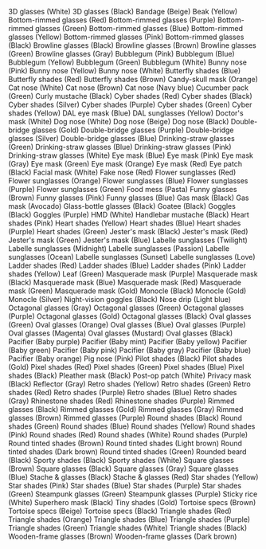 3D glasses (White)
3D glasses (Black)
Bandage (Beige)
Beak (Yellow)
Bottom-rimmed glasses (Red)
Bottom-rimmed glasses (Purple)
Bottom-rimmed glasses (Green)
Bottom-rimmed glasses (Blue)
Bottom-rimmed glasses (Yellow)
Bottom-rimmed glasses (Pink)
Bottom-rimmed glasses (Black)
Browline glasses (Black)
Browline glasses (Brown)
Browline glasses (Green)
Browline glasses (Gray)
Bubblegum (Pink)
Bubblegum (Blue)
Bubblegum (Yellow)
Bubblegum (Green)
Bubblegum (White)
Bunny nose (Pink)
Bunny nose (Yellow)
Bunny nose (White)
Butterfly shades (Blue)
Butterfly shades (Red)
Butterfly shades (Brown)
Candy-skull mask (Orange)
Cat nose (White)
Cat nose (Brown)
Cat nose (Navy blue)
Cucumber pack (Green)
Curly mustache (Black)
Cyber shades (Red)
Cyber shades (Black)
Cyber shades (Silver)
Cyber shades (Purple)
Cyber shades (Green)
Cyber shades (Yellow)
DAL eye mask (Blue)
DAL sunglasses (Yellow)
Doctor's mask (White)
Dog nose (White)
Dog nose (Beige)
Dog nose (Black)
Double-bridge glasses (Gold)
Double-bridge glasses (Purple)
Double-bridge glasses (Silver)
Double-bridge glasses (Blue)
Drinking-straw glasses (Green)
Drinking-straw glasses (Blue)
Drinking-straw glasses (Pink)
Drinking-straw glasses (White)
Eye mask (Blue)
Eye mask (Pink)
Eye mask (Gray)
Eye mask (Green)
Eye mask (Orange)
Eye mask (Red)
Eye patch (Black)
Facial mask (White)
Fake nose (Red)
Flower sunglasses (Red)
Flower sunglasses (Orange)
Flower sunglasses (Blue)
Flower sunglasses (Purple)
Flower sunglasses (Green)
Food mess (Pasta)
Funny glasses (Brown)
Funny glasses (Pink)
Funny glasses (Blue)
Gas mask (Black)
Gas mask (Avocado)
Glass-bottle glasses (Black)
Goatee (Black)
Goggles (Black)
Goggles (Purple)
HMD (White)
Handlebar mustache (Black)
Heart shades (Pink)
Heart shades (Yellow)
Heart shades (Blue)
Heart shades (Purple)
Heart shades (Green)
Jester's mask (Black)
Jester's mask (Red)
Jester's mask (Green)
Jester's mask (Blue)
Labelle sunglasses (Twilight)
Labelle sunglasses (Midnight)
Labelle sunglasses (Passion)
Labelle sunglasses (Ocean)
Labelle sunglasses (Sunset)
Labelle sunglasses (Love)
Ladder shades (Red)
Ladder shades (Blue)
Ladder shades (Pink)
Ladder shades (Yellow)
Leaf (Green)
Masquerade mask (Purple)
Masquerade mask (Black)
Masquerade mask (Blue)
Masquerade mask (Red)
Masquerade mask (Green)
Masquerade mask (Gold)
Monocle (Black)
Monocle (Gold)
Monocle (Silver)
Night-vision goggles (Black)
Nose drip (Light blue)
Octagonal glasses (Gray)
Octagonal glasses (Green)
Octagonal glasses (Purple)
Octagonal glasses (Gold)
Octagonal glasses (Black)
Oval glasses (Green)
Oval glasses (Orange)
Oval glasses (Blue)
Oval glasses (Purple)
Oval glasses (Magenta)
Oval glasses (Mustard)
Oval glasses (Black)
Pacifier (Baby purple)
Pacifier (Baby mint)
Pacifier (Baby yellow)
Pacifier (Baby green)
Pacifier (Baby pink)
Pacifier (Baby gray)
Pacifier (Baby blue)
Pacifier (Baby orange)
Pig nose (Pink)
Pilot shades (Black)
Pilot shades (Gold)
Pixel shades (Red)
Pixel shades (Green)
Pixel shades (Blue)
Pixel shades (Black)
Pleather mask (Black)
Post-op patch (White)
Privacy mask (Black)
Reflector (Gray)
Retro shades (Yellow)
Retro shades (Green)
Retro shades (Red)
Retro shades (Purple)
Retro shades (Blue)
Retro shades (Gray)
Rhinestone shades (Red)
Rhinestone shades (Purple)
Rimmed glasses (Black)
Rimmed glasses (Gold)
Rimmed glasses (Gray)
Rimmed glasses (Brown)
Rimmed glasses (Purple)
Round shades (Black)
Round shades (Green)
Round shades (Blue)
Round shades (Yellow)
Round shades (Pink)
Round shades (Red)
Round shades (White)
Round shades (Purple)
Round tinted shades (Brown)
Round tinted shades (Light brown)
Round tinted shades (Dark brown)
Round tinted shades (Green)
Rounded beard (Black)
Sporty shades (Black)
Sporty shades (White)
Square glasses (Brown)
Square glasses (Black)
Square glasses (Gray)
Square glasses (Blue)
Stache & glasses (Black)
Stache & glasses (Red)
Star shades (Yellow)
Star shades (Pink)
Star shades (Blue)
Star shades (Purple)
Star shades (Green)
Steampunk glasses (Green)
Steampunk glasses (Purple)
Sticky rice (White)
Superhero mask (Black)
Tiny shades (Gold)
Tortoise specs (Brown)
Tortoise specs (Beige)
Tortoise specs (Black)
Triangle shades (Red)
Triangle shades (Orange)
Triangle shades (Blue)
Triangle shades (Purple)
Triangle shades (Green)
Triangle shades (White)
Triangle shades (Black)
Wooden-frame glasses (Brown)
Wooden-frame glasses (Dark brown)
